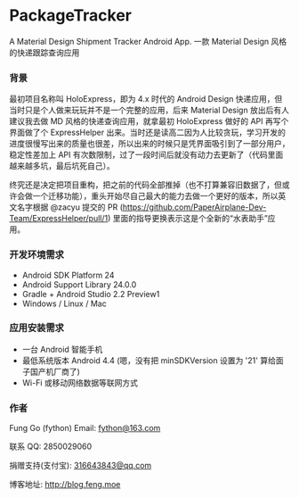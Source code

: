 # PackageTracker
A Material Design Shipment Tracker Android App.
一款 Material Design 风格的快递跟踪查询应用

### 背景
最初项目名称叫 HoloExpress，即为 4.x 时代的 Android Design 快递应用，但当时只是个人做来玩玩并不是一个完整的应用，后来 Material Design 放出后有人建议我去做 MD 风格的快递查询应用，就拿最初 HoloExpress 做好的 API 再写个界面做了个 ExpressHelper 出来。当时还是读高二因为人比较贪玩，学习开发的进度很慢写出来的质量也很差，所以出来的时候只是凭界面吸引到了一部分用户，稳定性差加上 API 有次数限制，过了一段时间后就没有动力去更新了（代码里面越来越多坑，最后坑死自己）。

终究还是决定把项目重构，把之前的代码全部推掉（也不打算兼容旧数据了，但或许会做一个迁移功能），重头开始尽自己最大的能力去做一个更好的版本，所以英文名字根据 @zacyu 提交的 PR (https://github.com/PaperAirplane-Dev-Team/ExpressHelper/pull/1) 里面的指导更换表示这是个全新的“水表助手”应用。

### 开发环境需求

- Android SDK Platform 24
- Android Support Library 24.0.0
- Gradle + Android Studio 2.2 Preview1
- Windows / Linux / Mac

### 应用安装需求

- 一台 Android 智能手机
- 最低系统版本 Android 4.4 (嗯，没有把 minSDKVersion 设置为 '21' 算给面子国产机厂商了)
- Wi-Fi 或移动网络数据等联网方式

### 作者

Fung Go (fython) Email: fython@163.com

联系 QQ: 2850029060

捐赠支持(支付宝): 316643843@qq.com

博客地址: http://blog.feng.moe
